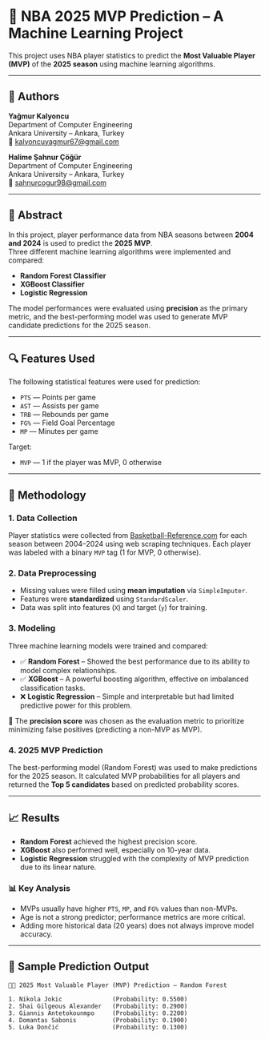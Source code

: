 # 🏀 NBA 2025 MVP Prediction – A Machine Learning Project

This project uses NBA player statistics to predict the **Most Valuable Player (MVP)** of the **2025 season** using machine learning algorithms.

---

## 👥 Authors

**Yağmur Kalyoncu**  
Department of Computer Engineering  
Ankara University – Ankara, Turkey  
📧 kalyoncuyagmur67@gmail.com  

**Halime Şahnur Çöğür**  
Department of Computer Engineering  
Ankara University – Ankara, Turkey  
📧 sahnurcogur98@gmail.com  

---

## 📌 Abstract

In this project, player performance data from NBA seasons between **2004 and 2024** is used to predict the **2025 MVP**.  
Three different machine learning algorithms were implemented and compared:

- **Random Forest Classifier**
- **XGBoost Classifier**
- **Logistic Regression**

The model performances were evaluated using **precision** as the primary metric, and the best-performing model was used to generate MVP candidate predictions for the 2025 season.

---

## 🔍 Features Used

The following statistical features were used for prediction:

- `PTS` — Points per game  
- `AST` — Assists per game  
- `TRB` — Rebounds per game  
- `FG%` — Field Goal Percentage  
- `MP` — Minutes per game  

Target:  
- `MVP` — 1 if the player was MVP, 0 otherwise

---

## 🧠 Methodology

### 1. Data Collection
Player statistics were collected from [Basketball-Reference.com](https://www.basketball-reference.com) for each season between 2004–2024 using web scraping techniques. Each player was labeled with a binary `MVP` tag (1 for MVP, 0 otherwise).

### 2. Data Preprocessing
- Missing values were filled using **mean imputation** via `SimpleImputer`.
- Features were **standardized** using `StandardScaler`.
- Data was split into features (`X`) and target (`y`) for training.

### 3. Modeling
Three machine learning models were trained and compared:

- ✅ **Random Forest** – Showed the best performance due to its ability to model complex relationships.
- ✅ **XGBoost** – A powerful boosting algorithm, effective on imbalanced classification tasks.
- ❌ **Logistic Regression** – Simple and interpretable but had limited predictive power for this problem.

📌 The **precision score** was chosen as the evaluation metric to prioritize minimizing false positives (predicting a non-MVP as MVP).

### 4. 2025 MVP Prediction
The best-performing model (Random Forest) was used to make predictions for the 2025 season. It calculated MVP probabilities for all players and returned the **Top 5 candidates** based on predicted probability scores.

---

## 📈 Results

- **Random Forest** achieved the highest precision score.
- **XGBoost** also performed well, especially on 10-year data.
- **Logistic Regression** struggled with the complexity of MVP prediction due to its linear nature.

### 📊 Key Analysis
- MVPs usually have higher `PTS`, `MP`, and `FG%` values than non-MVPs.
- Age is not a strong predictor; performance metrics are more critical.
- Adding more historical data (20 years) does not always improve model accuracy.

---

## 🔮 Sample Prediction Output

```text
🎯🎯 2025 Most Valuable Player (MVP) Prediction – Random Forest

1. Nikola Jokic              (Probability: 0.5500)
2. Shai Gilgeous Alexander   (Probability: 0.2900)
3. Giannis Antetokounmpo     (Probability: 0.2200)
4. Domantas Sabonis          (Probability: 0.1900)
5. Luka Dončić               (Probability: 0.1300)

